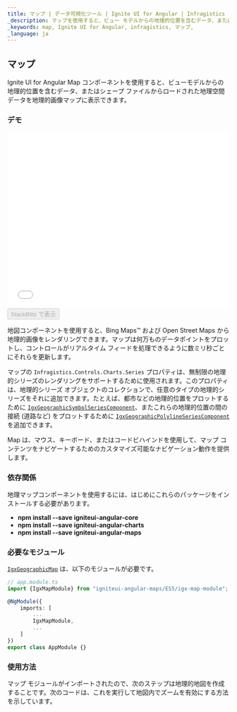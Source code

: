 ```yaml
---
title: マップ | データ可視化ツール | Ignite UI for Angular | Infragistics
_description: マップを使用すると、ビュー モデルからの地理的位置を含むデータ、またはシェープ ファイルから地理的画像マップにロードされた地理空間データを表示できます。
_keywords: map, Ignite UI for Angular, infragistics, マップ,
_language: ja
---
```


## マップ

Ignite UI for Angular Map コンポーネントを使用すると、ビューモデルからの地理的位置を含むデータ、またはシェープ ファイルからロードされた地理空間データを地理的画像マップに表示できます。

### デモ

<div class="sample-container loading" style="height: 400px">
    <iframe id="geo-map-overview-iframe" src='{environment:demosBaseUrl}/maps/geo-map-overview' width="100%" height="100%" seamless frameBorder="0" onload="onXPlatSampleIframeContentLoaded(this);"></iframe>
</div>
<div>
    <button data-localize="stackblitz" disabled class="stackblitz-btn"   data-iframe-id="geo-map-overview-iframe" data-demos-base-url="{environment:demosBaseUrl}">StackBlitz で表示
    </button>
</div>

<div class="divider--half"></div>

地図コンポーネントを使用すると、Bing Maps™ および Open Street Maps から地理的画像をレンダリングできます。マップは何万ものデータポイントをプロットし、コントロールがリアルタイム フィードを処理できるように数ミリ秒ごとにそれらを更新します。

マップの `Infragistics.Controls.Charts.Series` プロパティは、無制限の地理的シリーズのレンダリングをサポートするために使用されます。このプロパティは、地理的シリーズ オブジェクトのコレクションで、任意のタイプの地理的シリーズをそれに追加できます。たとえば、都市などの地理的位置をプロットするために [`IgxGeographicSymbolSeriesComponent`](/components/map_overview.html)、またこれらの地理的位置の間の接続 (道路など) をプロットするために [`IgxGeographicPolylineSeriesComponent`](/components/map_overview.html) を追加できます。

Map は、マウス、キーボード、またはコードビハインドを使用して、マップ コンテンツをナビゲートするためのカスタマイズ可能なナビゲーション動作を提供します。

### 依存関係

地理マップコンポーネントを使用するには、はじめにこれらのパッケージをインストールする必要があります。

-   **npm install --save igniteui-angular-core**
-   **npm install --save igniteui-angular-charts**
-   **npm install --save igniteui-angular-maps**

### 必要なモジュール

[`IgxGeographicMap`](/components/map_overview.html) は、以下のモジュールが必要です。

```ts
// app.module.ts
import {IgxMapModule} from "igniteui-angular-maps/ES5/igx-map-module";

@NgModule({
    imports: [
        ...
        IgxMapModule,
        ...
    ]
})
export class AppModule {}
```

<div class="divider--half"></div>

### 使用方法

マップ モジュールがインポートされたので、次のステップは地理的地図を作成することです。次のコードは、これを実行して地図内でズームを有効にする方法を示しています。
